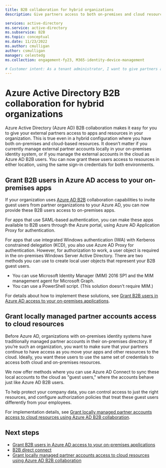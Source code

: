 ```yaml
---
title: B2B collaboration for hybrid organizations
description: Give partners access to both on-premises and cloud resources with Azure AD B2B collaboration.

services: active-directory
ms.service: active-directory
ms.subservice: B2B
ms.topic: conceptual
ms.date: 11/23/2022
ms.author: cmulligan
author: csmulligan
manager: celestedg
ms.collection: engagement-fy23, M365-identity-device-management

# Customer intent: As a tenant administrator, I want to give partners access to both on-premises and cloud resources with Azure AD B2B collaboration. 
---
```


# Azure Active Directory B2B collaboration for hybrid organizations

Azure Active Directory (Azure AD) B2B collaboration makes it easy for you to give your external partners access to apps and resources in your organization. This is true even in a hybrid configuration where you have both on-premises and cloud-based resources. It doesn’t matter if you currently manage external partner accounts locally in your on-premises identity system, or if you manage the external accounts in the cloud as Azure AD B2B users. You can now grant these users access to resources in either location, using the same sign-in credentials for both environments.

## Grant B2B users in Azure AD access to your on-premises apps

If your organization uses [Azure AD B2B](what-is-b2b.md) collaboration capabilities to invite guest users from partner organizations to your Azure AD, you can now provide these B2B users access to on-premises apps.

For apps that use SAML-based authentication, you can make these apps available to B2B users through the Azure portal, using Azure AD Application Proxy for authentication.

For apps that use integrated Windows authentication (IWA) with Kerberos constrained delegation (KCD), you also use Azure AD Proxy for authentication. However, for authorization to work, a user object is required in the on-premises Windows Server Active Directory. There are two methods you can use to create local user objects that represent your B2B guest users.

- You can use Microsoft Identity Manager (MIM) 2016 SP1 and the MIM management agent for Microsoft Graph.
- You can use a PowerShell script. (This solution doesn't require MIM.)

For details about how to implement these solutions, see [Grant B2B users in Azure AD access to your on-premises applications](hybrid-cloud-to-on-premises.md).

## Grant locally managed partner accounts access to cloud resources

Before Azure AD, organizations with on-premises identity systems have traditionally managed partner accounts in their on-premises directory. If you’re such an organization, you want to make sure that your partners continue to have access as you move your apps and other resources to the cloud. Ideally, you want these users to use the same set of credentials to access both cloud and on-premises resources. 

We now offer methods where you can use Azure AD Connect to sync these local accounts to the cloud as "guest users," where the accounts behave just like Azure AD B2B users.

To help protect your company data, you can control access to just the right resources, and configure authorization policies that treat these guest users differently from your employees.

For implementation details, see [Grant locally managed partner accounts access to cloud resources using Azure AD B2B collaboration](hybrid-on-premises-to-cloud.md).
 
## Next steps

- [Grant B2B users in Azure AD access to your on-premises applications](hybrid-cloud-to-on-premises.md)
- [B2B direct connect](b2b-direct-connect-overview.md)
- [Grant locally managed partner accounts access to cloud resources using Azure AD B2B collaboration](hybrid-on-premises-to-cloud.md)


